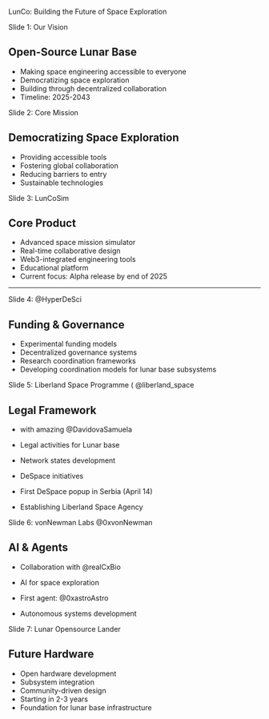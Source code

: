 LunCo: Building the Future of Space Exploration

Slide 1: Our Vision
## Open-Source Lunar Base
- Making space engineering accessible to everyone
- Democratizing space exploration
- Building through decentralized collaboration
- Timeline: 2025-2043

Slide 2: Core Mission
## Democratizing Space Exploration
- Providing accessible tools
- Fostering global collaboration
- Reducing barriers to entry
- Sustainable technologies

Slide 3: LunCoSim
## Core Product
- Advanced space mission simulator
- Real-time collaborative design
- Web3-integrated engineering tools
- Educational platform
- Current focus: Alpha release by end of 2025

---

Slide 4: 
@HyperDeSci
 
## Funding & Governance
- Experimental funding models
- Decentralized governance systems
- Research coordination frameworks
- Developing coordination models for lunar base subsystems

Slide 5: Liberland Space Programme (
@liberland_space
 
## Legal Framework
- with amazing 
@DavidovaSamuela
 
- Legal activities for Lunar base
- Network states development
- DeSpace initiatives
- First DeSpace popup in Serbia (April 14)
- Establishing Liberland Space Agency

Slide 6: vonNewman Labs 
@0xvonNewman
 
## AI & Agents
- Collaboration with 
@realCxBio
 
- AI for space exploration
- First agent: @0xastroAstro
- Autonomous systems development

Slide 7: Lunar Opensource Lander
## Future Hardware
- Open hardware development
- Subsystem integration
- Community-driven design
- Starting in 2-3 years
- Foundation for lunar base infrastructure
